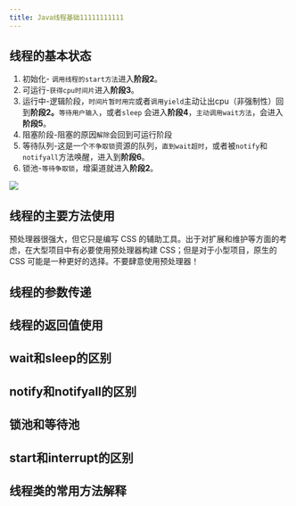 ```yaml
---
title: Java线程基础11111111111
---
```

## 线程的基本状态

1. 初始化\- `调用线程的start方法`进入**阶段2**。
1. 可运行\-`获得cpu时间片`进入**阶段3**。
1. 运行中\-逻辑阶段，`时间片暂时用完`或者`调用yield`主动让出cpu（非强制性）回到**阶段2。**`等待用户输入`，或者`sleep` 会进入**阶段4**，`主动调用wait方法`，会进入**阶段5**。
1. 阻塞阶段\-阻塞的原因`解除`会回到可运行阶段
1. 等待队列\-这是一个`不争取锁`资源的队列，`直到wait超时`，或者被`notify`和`notifyall`方法唤醒，进入到**阶段6**。
1. 锁池\-`等待争取锁`，增渠道就进入**阶段2**。

![](D:\System\Desk\Java线程基础\QQ截图20190425110506.jpg)
## 线程的主要方法使用
<div class="tip">
    预处理器很强大，但它只是编写 CSS 的辅助工具。出于对扩展和维护等方面的考虑，在大型项目中有必要使用预处理器构建 CSS；但是对于小型项目，原生的 CSS 可能是一种更好的选择。不要肆意使用预处理器！
</div>

## 线程的参数传递

## 线程的返回值使用

## wait和sleep的区别

## notify和notifyall的区别

## 锁池和等待池

## start和interrupt的区别

## 线程类的常用方法解释


